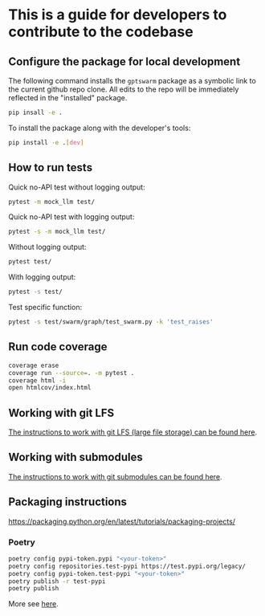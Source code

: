 # This is a guide for developers to contribute to the codebase

## Configure the package for local development

The following command installs the `gptswarm` package as a symbolic link to the current github repo clone. All edits to the repo will be immediately reflected in the "installed" package.
```bash
pip insall -e .
```

To install the package along with the developer's tools:
```bash
pip install -e .[dev]
```

## How to run tests

Quick no-API test without logging output:
```bash
pytest -m mock_llm test/
```

Quick no-API test with logging output:
```bash
pytest -s -m mock_llm test/
```

Without logging output:
```bash
pytest test/
```

With logging output:
```bash
pytest -s test/
```

Test specific function:
```bash
pytest -s test/swarm/graph/test_swarm.py -k 'test_raises'
```

## Run code coverage

```bash
coverage erase
coverage run --source=. -m pytest .
coverage html -i
open htmlcov/index.html
```

## Working with git LFS

[The instructions to work with git LFS (large file storage) can be found here](https://docs.github.com/en/repositories/working-with-files/managing-large-files/installing-git-large-file-storage).

## Working with submodules

[The instructions to work with git submodules can be found here](https://git-scm.com/book/en/v2/Git-Tools-Submodules).

## Packaging instructions

https://packaging.python.org/en/latest/tutorials/packaging-projects/

### Poetry

```bash
poetry config pypi-token.pypi "<your-token>"
poetry config repositories.test-pypi https://test.pypi.org/legacy/
poetry config pypi-token.test-pypi "<your-token>"
poetry publish -r test-pypi
poetry publish
```

More see [here](https://stackoverflow.com/a/72524326/23308099).
